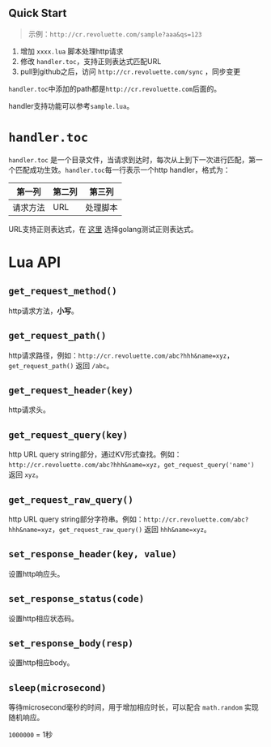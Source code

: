 Quick Start
----

> 示例：`http://cr.revoluette.com/sample?aaa&qs=123`

1. 增加 `xxxx.lua` 脚本处理http请求
2. 修改 `handler.toc`，支持正则表达式匹配URL
3. pull到github之后，访问 `http://cr.revoluette.com/sync` ，同步变更

`handler.toc`中添加的path都是`http://cr.revoluette.com`后面的。

handler支持功能可以参考`sample.lua`。 

# `handler.toc`

`handler.toc` 是一个目录文件，当请求到达时，每次从上到下一次进行匹配，第一个匹配成功生效。`handler.toc`每一行表示一个http handler，格式为：

| 第一列  | 第二列 | 第三列  |
|------|-----|------|
| 请求方法 | URL | 处理脚本 |

URL支持正则表达式，在 [这里](https://regex101.com/) 选择golang测试正则表达式。

# Lua API

## `get_request_method()`

http请求方法，**小写**。

## `get_request_path()`

http请求路径，例如：`http://cr.revoluette.com/abc?hhh&name=xyz`，`get_request_path()` 返回 `/abc`。

## `get_request_header(key)`

http请求头。

## `get_request_query(key)`

http URL query string部分，通过KV形式查找。例如：`http://cr.revoluette.com/abc?hhh&name=xyz`，`get_request_query('name')` 返回 `xyz`。

## `get_request_raw_query()`

http URL query string部分字符串。例如：`http://cr.revoluette.com/abc?hhh&name=xyz`，`get_request_raw_query()` 返回 `hhh&name=xyz`。

## `set_response_header(key, value)`

设置http响应头。

## `set_response_status(code)`

设置http相应状态码。

## `set_response_body(resp)`

设置http相应body。

## `sleep(microsecond)`

等待microsecond毫秒的时间，用于增加相应时长，可以配合 `math.random` 实现随机响应。

`1000000` = 1秒
